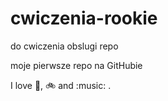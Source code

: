 # cwiczenia-rookie
do cwiczenia obslugi repo

moje pierwsze repo na GitHubie

I love :pizza:, :bike: and :music: .
